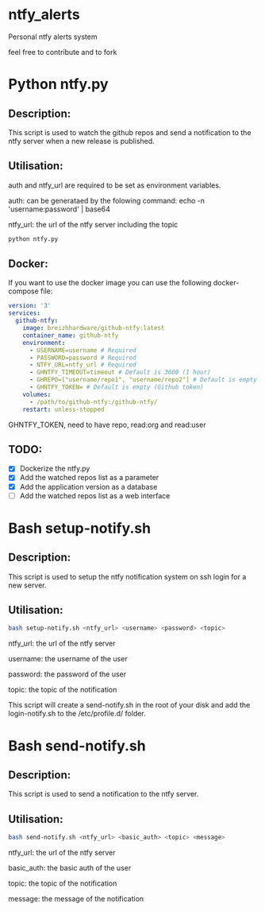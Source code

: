 # ntfy_alerts
Personal ntfy alerts system

feel free to contribute and to fork

# Python ntfy.py
## Description:
This script is used to watch the github repos and send a notification to the ntfy server when a new release is published.
## Utilisation:
auth and ntfy_url are required to be set as environment variables.

auth: can be generataed by the folowing command: echo -n 'username:password' | base64

ntfy_url: the url of the ntfy server including the topic

````python
python ntfy.py
````
## Docker:
If you want to use the docker image you can use the following docker-compose file:
````yaml
version: '3'
services:
  github-ntfy:
    image: breizhhardware/github-ntfy:latest
    container_name: github-ntfy
    environment:
      - USERNAME=username # Required
      - PASSWORD=password # Required
      - NTFY_URL=ntfy_url # Required
      - GHNTFY_TIMEOUT=timeout # Default is 3600 (1 hour)
      - GHREPO=["username/repo1", "username/repo2"] # Default is empty
      - GHNTFY_TOKEN= # Default is empty (Github token)
    volumes:
      - /path/to/github-ntfy:/github-ntfy/
    restart: unless-stopped
````
GHNTFY_TOKEN, need to have repo, read:org and read:user
## TODO:
- [x] Dockerize the ntfy.py
- [x] Add the watched repos list as a parameter
- [x] Add the application version as a database
- [ ] Add the watched repos list as a web interface
# Bash setup-notify.sh
## Description:
This script is used to setup the ntfy notification system on ssh login for a new server.
## Utilisation:
````bash
bash setup-notify.sh <ntfy_url> <username> <password> <topic>
````
ntfy_url: the url of the ntfy server

username: the username of the user

password: the password of the user

topic: the topic of the notification

This script will create a send-notify.sh in the root of your disk and add the login-notify.sh to the /etc/profile.d/ folder.
# Bash send-notify.sh
## Description:
This script is used to send a notification to the ntfy server.
## Utilisation:
````bash
bash send-notify.sh <ntfy_url> <basic_auth> <topic> <message>
````
ntfy_url: the url of the ntfy server

basic_auth: the basic auth of the user

topic: the topic of the notification

message: the message of the notification

